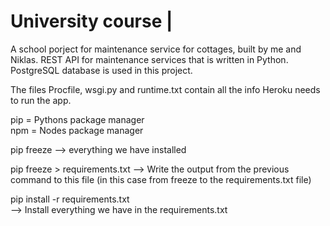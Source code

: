 # University course | 
A school porject for maintenance service for cottages, built by me and Niklas. 
REST API for maintenance services that is written in Python. 
PostgreSQL database is used in this project. 





The files Procfile, wsgi.py and runtime.txt contain all the info Heroku needs to run the app.

pip = Pythons package manager  
npm = Nodes package manager

pip freeze 
--> everything we have installed 

pip freeze > requirements.txt 
—> Write the output from the previous command to this file (in this case from freeze to the requirements.txt file)

pip install -r requirements.txt   
--> Install everything we have in the requirements.txt 



